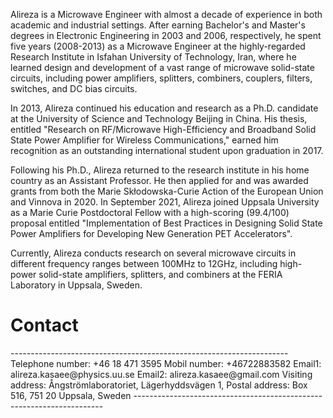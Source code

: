 <p> Alireza is a Microwave Engineer with almost a decade of experience in both academic and industrial settings. After earning Bachelor's and Master's degrees in Electronic Engineering in 2003 and 2006, respectively, he spent five years (2008-2013) as a Microwave Engineer at the highly-regarded Research Institute in Isfahan University of Technology, Iran, where he learned design and development of a vast range of microwave solid-state circuits, including power amplifiers, splitters, combiners, couplers, filters, switches, and DC bias circuits.

In 2013, Alireza continued his education and research as a Ph.D. candidate at the University of Science and Technology Beijing in China. His thesis, entitled "Research on RF/Microwave High-Efficiency and Broadband Solid State Power Amplifier for Wireless Communications," earned him recognition as an outstanding international student upon graduation in 2017.

Following his Ph.D., Alireza returned to the research institute in his home country as an Assistant Professor. He then applied for and was awarded grants from both the Marie Skłodowska-Curie Action of the European Union and Vinnova in 2020. In September 2021, Alireza joined Uppsala University as a Marie Curie Postdoctoral Fellow with a high-scoring (99.4/100) proposal entitled "Implementation of Best Practices in Designing Solid State Power Amplifiers for Developing New Generation PET Accelerators".

Currently, Alireza conducts research on several microwave circuits in different frequency ranges between 100MHz to 12GHz, including high-power solid-state amplifiers, splitters, and combiners at the FERIA Laboratory in Uppsala, Sweden.
</p>

<h1> Contact</h1>
<p>
---------------------------------------------------------------------
Telephone number: +46 18 471 3595
Mobil number: +46722883582
Email1: alireza.kasaee@physics.uu.se
Email2: alireza.kasaee@gmail.com
Visiting address: Ångströmlaboratoriet, Lägerhyddsvägen 1,
Postal address: Box 516, 751 20 Uppsala, Sweden
----------------------------------------------------------------------
</p>
